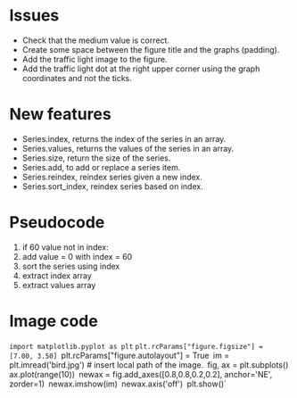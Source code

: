 # Issues
* Check that the medium value is correct.
* Create some space between the figure title and the graphs (padding).
* Add the traffic light image to the figure.
* Add the traffic light dot at the right upper corner using the graph coordinates and not the ticks.

# New features
* Series.index, returns the index of the series in an array.
* Series.values, returns the values of the series in an array.
* Series.size, return the size of the series.
* Series.add, to add or replace a series item.
* Series.reindex, reindex series given a new index.
* Series.sort_index, reindex series based on index.

# Pseudocode
1. if 60 value not in index:
2. add value = 0 with index = 60
3. sort the series using index
4. extract index array
5. extract values array

# Image code
`import matplotlib.pyplot as plt`
`plt.rcParams["figure.figsize"] = [7.00, 3.50]
`plt.rcParams["figure.autolayout"] = True`
`im = plt.imread('bird.jpg') # insert local path of the image.`
`fig, ax = plt.subplots()`
`ax.plot(range(10))`
`newax = fig.add_axes([0.8,0.8,0.2,0.2], anchor='NE', zorder=1)`
`newax.imshow(im)`
`newax.axis('off')`
`plt.show()`
